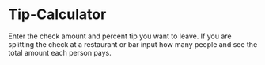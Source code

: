 # Tip-Calculator
Enter the check amount and percent tip you want to leave. If you are splitting the check at a restaurant or bar input how many people and see the total amount each person pays.
